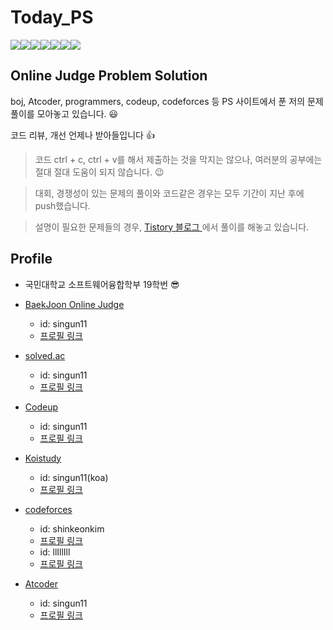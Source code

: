 # Today_PS

<div class = "shields" style = "display: flex; "> 
    <img src = "https://img.shields.io/github/issues/shinkeonkim/Today_PS">
    <img src = "https://img.shields.io/github/forks/shinkeonkim/Today_PS">
    <img src = "https://img.shields.io/github/stars/shinkeonkim/Today_PS">
    <img src="https://img.shields.io/static/v1?label=onlinejudge&message=solution" />
    <img src="https://img.shields.io/github/languages/top/shinkeonkim/Today_PS" />
    <img src="https://img.shields.io/github/last-commit/shinkeonkim/Today_PS"/>
    <img src="https://img.shields.io/github/license/shinkeonkim/Today_PS" />
</div>



## Online Judge Problem Solution

boj, Atcoder, programmers, codeup, codeforces 등 PS 사이트에서 푼 저의 문제 풀이를 모아놓고 있습니다. :smiley:

코드 리뷰, 개선 언제나 받아들입니다 :thumbsup:

> 코드 ctrl + c, ctrl + v를 해서 제출하는 것을 막지는 않으나, 여러분의 공부에는 절대 절대 도움이 되지 않습니다. :wink:

> 대회, 경쟁성이 있는 문제의 풀이와 코드같은 경우는 모두 기간이 지난 후에 push했습니다.

> 설명이 필요한 문제들의 경우, <a href = "https://singun11.tistory.com/"> Tistory 블로그 </a> 에서 풀이를 해놓고 있습니다.

## Profile

- 국민대학교 소프트웨어융합학부 19학번 :sunglasses:

- <a href = "https://www.acmicpc.net/">BaekJoon Online Judge</a>
    - id: singun11
    - <a href = "https://www.acmicpc.net/user/singun11">프로필 링크</a>

- <a href = "https://solved.ac/">solved.ac </a>
    - id: singun11
    - <a href = "https://solved.ac/singun11"> 프로필 링크 </a>

- <a href = "https://codeup.kr/index.php">Codeup</a>
    - id: singun11
    - <a href = "https://codeup.kr/userinfo.php?user=singun11">프로필 링크</a>

- <a href = "http://koistudy.net/">Koistudy</a>
    - id: singun11(koa)
    - <a href = "http://koistudy.net/?mid=view_prob&id=singun11">프로필 링크</a>

- <a href = "https://codeforces.com/">codeforces</a>
    - id: shinkeonkim
    - <a href = "https://codeforces.com/profile/shinkeonkim">프로필 링크</a>
    - id: llIllIll
    - <a href = "https://codeforces.com/profile/llIllIll">프로필 링크</a>

- <a href = "https://atcoder.jp/?lang=en">Atcoder</a>
    - id: singun11
    - <a href = "https://atcoder.jp/users/singun11">프로필 링크</a>